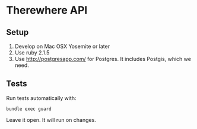 # Therewhere API

## Setup

1. Develop on Mac OSX Yosemite or later
1. Use ruby 2.1.5
1. Use http://postgresapp.com/ for Postgres. It includes Postgis, which we need.

## Tests

Run tests automatically with:

```
bundle exec guard
```

Leave it open. It will run on changes.
